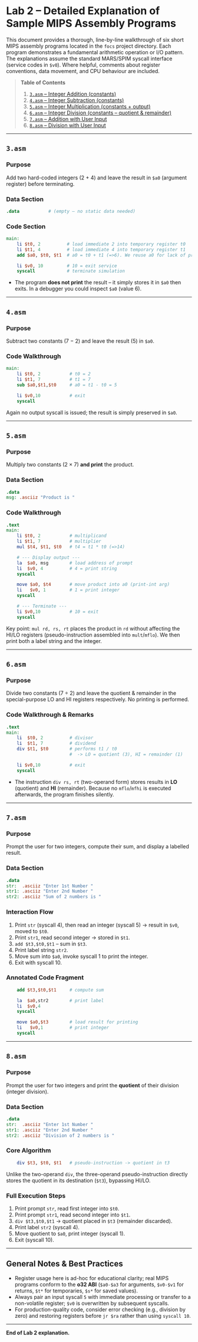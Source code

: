 # Lab 2 – Detailed Explanation of Sample MIPS Assembly Programs

This document provides a thorough, line-by-line walkthrough of six short MIPS assembly programs located in the `focs` project directory.  Each program demonstrates a fundamental arithmetic operation or I/O pattern.  The explanations assume the standard MARS/SPIM syscall interface (service codes in `$v0`).  Where helpful, comments about register conventions, data movement, and CPU behaviour are included.

> **Table of Contents**
> 1. [`3.asm` – Integer Addition (constants)](#3asm)
> 2. [`4.asm` – Integer Subtraction (constants)](#4asm)
> 3. [`5.asm` – Integer Multiplication (constants + output)](#5asm)
> 4. [`6.asm` – Integer Division (constants – quotient & remainder)](#6asm)
> 5. [`7.asm` – Addition with User Input](#7asm)
> 6. [`8.asm` – Division with User Input](#8asm)

---

## `3.asm`

### Purpose
Add two hard-coded integers (2 + 4) and leave the result in `$a0` (argument register) before terminating.

### Data Section
```mips
.data           # (empty – no static data needed)
```

### Code Section
```mips
main:
    li $t0, 2          # load immediate 2 into temporary register t0
    li $t1, 4          # load immediate 4 into temporary register t1
    add $a0, $t0, $t1  # a0 = t0 + t1 (=>6). We reuse a0 for lack of printing.

    li $v0, 10         # 10 = exit service
    syscall            # terminate simulation
```

* The program **does not print** the result – it simply stores it in `$a0` then exits.  In a debugger you could inspect `$a0` (value 6).

---

## `4.asm`

### Purpose
Subtract two constants (7 − 2) and leave the result (5) in `$a0`.

### Code Walkthrough
```mips
main:
    li $t0, 2           # t0 = 2
    li $t1, 7           # t1 = 7
    sub $a0,$t1,$t0     # a0 = t1 - t0 = 5

    li $v0,10           # exit
    syscall
```

Again no output syscall is issued; the result is simply preserved in `$a0`.

---

## `5.asm`

### Purpose
Multiply two constants (2 × 7) **and print** the product.

### Data Section
```mips
.data
msg: .asciiz "Product is "
```

### Code Walkthrough
```mips
.text
main:
    li $t0, 2           # multiplicand
    li $t1, 7           # multiplier
    mul $t4, $t1, $t0   # t4 = t1 * t0 (=>14)

    # --- Display output ---
    la  $a0, msg        # load address of prompt
    li  $v0, 4          # 4 = print string
    syscall

    move $a0, $t4       # move product into a0 (print-int arg)
    li   $v0, 1         # 1 = print integer
    syscall

    # --- Terminate ---
    li $v0,10           # 10 = exit
    syscall
```

Key point: `mul rd, rs, rt` places the product in `rd` without affecting the HI/LO registers (pseudo-instruction assembled into `mult`/`mflo`).  We then print both a label string and the integer.

---

## `6.asm`

### Purpose
Divide two constants (7 ÷ 2) and leave the quotient & remainder in the special-purpose LO and HI registers respectively.  No printing is performed.

### Code Walkthrough & Remarks
```mips
.text
main:
    li  $t0, 2          # divisor
    li  $t1, 7          # dividend
    div $t1, $t0        # performs t1 / t0
                        #  -> LO = quotient (3), HI = remainder (1)

    li $v0,10           # exit
    syscall
```

* The instruction `div rs, rt` (two-operand form) stores results in **LO** (quotient) and **HI** (remainder).  Because no `mflo`/`mfhi` is executed afterwards, the program finishes silently.

---

## `7.asm`

### Purpose
Prompt the user for two integers, compute their sum, and display a labelled result.

### Data Section
```mips
.data
str:  .asciiz "Enter 1st Number "
str1: .asciiz "Enter 2nd Number "
str2: .asciiz "Sum of 2 numbers is "
```

### Interaction Flow
1. Print `str` (syscall 4), then read an integer (syscall 5) → result in `$v0`, moved to `$t0`.
2. Print `str1`, read second integer → stored in `$t1`.
3. `add $t3,$t0,$t1` – sum in `$t3`.
4. Print label string `str2`.
5. Move sum into `$a0`, invoke syscall 1 to print the integer.
6. Exit with syscall 10.

### Annotated Code Fragment
```mips
    add $t3,$t0,$t1     # compute sum

    la  $a0,str2        # print label
    li  $v0,4
    syscall

    move $a0,$t3        # load result for printing
    li   $v0,1          # print integer
    syscall
```

---

## `8.asm`

### Purpose
Prompt the user for two integers and print the **quotient** of their division (integer division).

### Data Section
```mips
.data
str:  .asciiz "Enter 1st Number "
str1: .asciiz "Enter 2nd Number "
str2: .asciiz "Division of 2 numbers is "
```

### Core Algorithm
```mips
    div $t3, $t0, $t1   # pseudo-instruction -> quotient in t3
```

Unlike the two-operand `div`, the three-operand pseudo-instruction directly stores the quotient in its destination (`$t3`), bypassing HI/LO.

### Full Execution Steps
1. Print prompt `str`, read first integer into `$t0`.
2. Print prompt `str1`, read second integer into `$t1`.
3. `div $t3,$t0,$t1` → quotient placed in `$t3` (remainder discarded).
4. Print label `str2` (syscall 4).
5. Move quotient to `$a0`, print integer (syscall 1).
6. Exit (syscall 10).

---

## General Notes & Best Practices

* Register usage here is ad-hoc for educational clarity; real MIPS programs conform to the **o32 ABI** (`$a0-$a3` for arguments, `$v0-$v1` for returns, `$t*` for temporaries, `$s*` for saved values).
* Always pair an input syscall `5` with immediate processing or transfer to a non-volatile register; `$v0` is overwritten by subsequent syscalls.
* For production-quality code, consider error checking (e.g., division by zero) and restoring registers before `jr $ra` rather than using `syscall 10`.

---

**End of Lab 2 explanation.**
